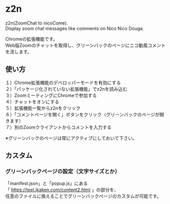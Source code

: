 # z2n
z2n(ZoomChat to nicoCome).<br>
Display zoom chat messages like comments on Nico Nico Douga.

Chromeの拡張機能です。<br>
Web版Zoomのチャットを取得し、グリーンバックのページにニコ動風コメントを流します。

## 使い方
１）Chrome拡張機能のデベロッパーモードを有効にする<br>
２）「パッケージ化されていない拡張機能」でz2nを読み込む<br>
３）ZoomミーティングにChromeで参加する<br>
４）チャットをオンにする<br>
５）拡張機能一覧からz2nをクリック<br>
６）「コメントページを開く」ボタンをクリック（グリーンバックのページが開きます）<br>
７）別のZoomクライアントからコメントを入力する<br>

※グリーンバックのページは常にアクティブにしておいて下さい。

## カスタム

### グリーンバックページの設定（文字サイズとか）<br>
「manifest.json」と「popup.js」にある<br>
「 https://test.ikaken.com/content2.html 」の部分を、<br>
任意のファイルに換えることでグリーンバックページのカスタムが可能です。<br>
